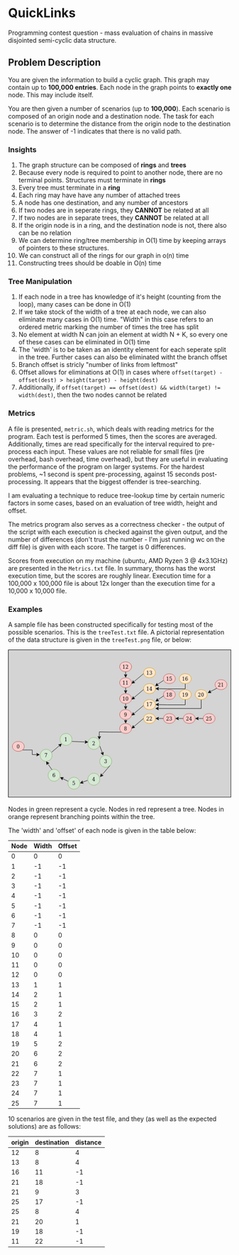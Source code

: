 # QuickLinks
Programming contest question - mass evaluation of chains in massive disjointed semi-cyclic data structure.

## Problem Description
You are given the information to build a cyclic graph. This graph may contain up to **100,000 entries**. 
Each node in the graph points to **exactly one** node. This may include itself.

You are then given a number of scenarios (up to **100,000**). 
Each scenario is composed of an origin node and a destination node. 
The task for each scenario is to determine the distance from the origin node to the destination node. 
The answer of -1 indicates that there is no valid path.

### Insights
1. The graph structure can be composed of **rings** and **trees**
2. Because every node is required to point to another node, there are no terminal points. 
Structures must terminate in **rings**
3. Every tree must terminate in a **ring**
4. Each ring may have have any number of attached trees
5. A node has one destination, and any number of ancestors
6. If two nodes are in seperate rings, they **CANNOT** be related at all
7. If two nodes are in separate trees, they **CANNOT** be related at all
7. If the origin node is in a ring, and the destination node is not, there also can be no relation
8. We can determine ring/tree membership in O(1) time by keeping arrays of pointers to these structures.
9. We can construct all of the rings for our graph in o(n) time
10. Constructing trees should be doable in O(n) time

### Tree Manipulation
1. If each node in a tree has knowledge of it's height (counting from the loop), many cases can be done in O(1)
2. If we take stock of the width of a tree at each node, we can also eliminate many cases in O(1) time. "Width" in this case refers to an ordered metric marking the number of times the tree has split
3. No element at width N can join an element at width N + K, so every one of these cases can be eliminated in O(1) time
4. The 'width' is to be taken as an identity element for each seperate split in the tree. Further cases can also be eliminated witht the branch offset
5. Branch offset is stricly "number of links from leftmost"
6. Offset allows for eliminations at O(1) in cases where `offset(target) - offset(dest) > height(target) - height(dest)`
7. Additionally, if `offset(target) == offset(dest) && width(target) != width(dest)`, then the two nodes cannot be related

### Metrics
A file is presented, `metric.sh`, which deals with reading metrics for the program. Each test is performed 5 times, then the scores are averaged.
Additionally, times are read specifically for the interval required to pre-process each input. These values are not reliable for small files (jre overhead, bash overhead, time overhead), but they are useful in evaluating the performance of the program on larger systems. For the hardest problems, ~1 second is spent pre-processing, against 15 seconds post-processing. It appears that the biggest offender is tree-searching.

I am evaluating a technique to reduce tree-lookup time by certain numeric factors in some cases, based on an evaluation of tree width, height and offset.

The metrics program also serves as a correctness checker - the output of the script with each execution is checked against the given output, and the number of differences (don't trust the number - I'm just running wc on the diff file) is given with each score. The target is 0 differences.

Scores from execution on my machine (ubuntu, AMD Ryzen 3 @ 4x3.1GHz) are presented in the `Metrics.txt` file. In summary, thorns has the worst execution time, but the scores are roughly linear. Execution time for a 100,000 x 100,000 file is about 12x longer than the execution time for a 10,000 x 10,000 file. 

### Examples
A sample file has been constructed specifically for testing most of the possible scenarios. This is the `treeTest.txt` file. A pictorial representation of the data structure is given in the `treeTest.png` file, or below:

![Tree Test](https://raw.githubusercontent.com/NBKelly/QuickLinks/master/treeTest.png)

Nodes in green represent a cycle. Nodes in red represent a tree. Nodes in orange represent branching points within the tree.

The 'width' and 'offset' of each node is given in the table below:

Node | Width | Offset
-----|-------|-------
0|0|0
1|-1|-1
2|-1|-1
3|-1|-1
4|-1|-1
5|-1|-1
6|-1|-1
7|-1|-1
8|0|0
9|0|0
10|0|0
11|0|0
12|0|0
13|1|1
14|2|1
15|2|1
16|3|2
17|4|1
18|4|1
19|5|2
20|6|2
21|6|2
22|7|1
23|7|1
24|7|1
25|7|1

10 scenarios are given in the test file, and they (as well as the expected solutions) are as follows:

origin | destination | distance
-------|-------------|---------
12|8|4
13|8|4
16|11|-1
21|18|-1
21|9|3
25|17|-1
25|8|4
21|20|1
19|18|-1
11|22|-1
